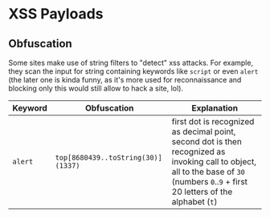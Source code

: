 # XSS Payloads

## Obfuscation

Some sites make use of string filters to "detect" xss attacks. For example, they scan the input for string containing keywords like `script` or even `alert`
(the later one is kinda funny, as it's more used for reconnaissance and blocking only this would still allow to hack a site, lol).



| Keyword   | Obfuscation                        | Explanation                                                                                        |
|-----------|------------------------------------|----------------------------------------------------------------------------------------------------|
| `alert`   | `top[8680439..toString(30)](1337)` | first dot is recognized as decimal point, second dot is then recognized as invoking call to object, all to the base of `30` (numbers `0`..`9` + first 20 letters of the alphabet (`t`) |
